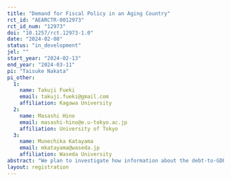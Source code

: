 ```yaml
---
title: "Demand for Fiscal Policy in an Aging Country"
rct_id: "AEARCTR-0012973"
rct_id_num: "12973"
doi: "10.1257/rct.12973-1.0"
date: "2024-02-08"
status: "in_development"
jel: ""
start_year: "2024-02-13"
end_year: "2024-03-11"
pi: "Taisuke Nakata"
pi_other:
  1:
    name: Takuji Fueki
    email: takuji.fueki@gmail.com
    affiliation: Kagawa University
  2:
    name: Masashi Hino
    email: masashi-hino@e.u-tokyo.ac.jp
    affiliation: University of Tokyo
  3:
    name: Munechika Katayama
    email: mkatayama@waseda.jp
    affiliation: Waseda University
abstract: "We plan to investigate how information about the debt-to-GDP ratio affects public concerns and support for fiscal policies. To this end, we devise randomized experiments in a representative online survey of the Japanese population. In this article, we describe our plan for the analysis, including the experimental design, the main specifications of our econometric analysis, and corrections for multiple hypothesis testing."
layout: registration
---
```


